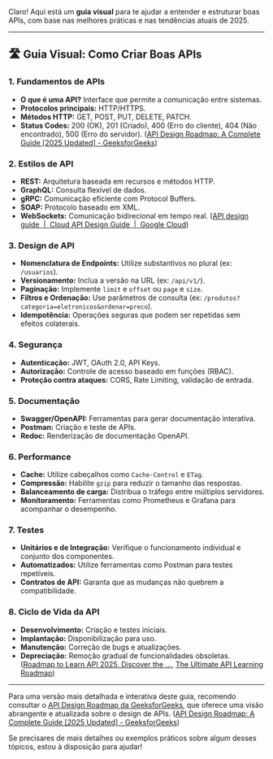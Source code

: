 Claro! Aqui está um **guia visual** para te ajudar a entender e estruturar boas APIs, com base nas melhores práticas e nas tendências atuais de 2025.

---

## 🛣️ Guia Visual: Como Criar Boas APIs

### 1. **Fundamentos de APIs**
- **O que é uma API?** Interface que permite a comunicação entre sistemas.
- **Protocolos principais:** HTTP/HTTPS.
- **Métodos HTTP:** GET, POST, PUT, DELETE, PATCH.
- **Status Codes:** 200 (OK), 201 (Criado), 400 (Erro do cliente), 404 (Não encontrado), 500 (Erro do servidor). ([API Design Roadmap: A Complete Guide [2025 Updated] - GeeksforGeeks](https://www.geeksforgeeks.org/api-design/?utm_source=chatgpt.com))

### 2. **Estilos de API**
- **REST:** Arquitetura baseada em recursos e métodos HTTP.
- **GraphQL:** Consulta flexível de dados.
- **gRPC:** Comunicação eficiente com Protocol Buffers.
- **SOAP:** Protocolo baseado em XML.
- **WebSockets:** Comunicação bidirecional em tempo real. ([API design guide  |  Cloud API Design Guide  |  Google Cloud](https://cloud.google.com/apis/design?utm_source=chatgpt.com))

### 3. **Design de API**
- **Nomenclatura de Endpoints:** Utilize substantivos no plural (ex: `/usuarios`).
- **Versionamento:** Inclua a versão na URL (ex: `/api/v1/`).
- **Paginação:** Implemente `limit` e `offset` ou `page` e `size`.
- **Filtros e Ordenação:** Use parâmetros de consulta (ex: `/produtos?categoria=eletronicos&ordenar=preco`).
- **Idempotência:** Operações seguras que podem ser repetidas sem efeitos colaterais.

### 4. **Segurança**
- **Autenticação:** JWT, OAuth 2.0, API Keys.
- **Autorização:** Controle de acesso baseado em funções (RBAC).
- **Proteção contra ataques:** CORS, Rate Limiting, validação de entrada.

### 5. **Documentação**
- **Swagger/OpenAPI:** Ferramentas para gerar documentação interativa.
- **Postman:** Criação e teste de APIs.
- **Redoc:** Renderização de documentação OpenAPI.

### 6. **Performance**
- **Cache:** Utilize cabeçalhos como `Cache-Control` e `ETag`.
- **Compressão:** Habilite `gzip` para reduzir o tamanho das respostas.
- **Balanceamento de carga:** Distribua o tráfego entre múltiplos servidores.
- **Monitoramento:** Ferramentas como Prometheus e Grafana para acompanhar o desempenho.

### 7. **Testes**
- **Unitários e de Integração:** Verifique o funcionamento individual e conjunto dos componentes.
- **Automatizados:** Utilize ferramentas como Postman para testes repetíveis.
- **Contratos de API:** Garanta que as mudanças não quebrem a compatibilidade.

### 8. **Ciclo de Vida da API**
- **Desenvolvimento:** Criação e testes iniciais.
- **Implantação:** Disponibilização para uso.
- **Manutenção:** Correção de bugs e atualizações.
- **Depreciação:** Remoção gradual de funcionalidades obsoletas. ([Roadmap to Learn API 2025. Discover the ...](https://medium.com/%40ashinno43/roadmap-to-learn-api-2025-4d9062996f26?utm_source=chatgpt.com), [The Ultimate API Learning Roadmap](https://bytebytego.com/guides/the-ultimate-api-learning-roadmap/?utm_source=chatgpt.com))

---

Para uma versão mais detalhada e interativa deste guia, recomendo consultar o [API Design Roadmap da GeeksforGeeks](https://www.geeksforgeeks.org/api-design/), que oferece uma visão abrangente e atualizada sobre o design de APIs. ([API Design Roadmap: A Complete Guide [2025 Updated] - GeeksforGeeks](https://www.geeksforgeeks.org/api-design/?utm_source=chatgpt.com))

Se precisares de mais detalhes ou exemplos práticos sobre algum desses tópicos, estou à disposição para ajudar!
